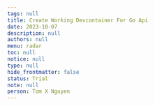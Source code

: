 ```yaml
---
tags: null
title: Create Working Devcontainer For Go Api
date: 2023-10-07
description: null
authors: null
menu: radar
toc: null
notice: null
type: null
hide_frontmatter: false
status: Trial
note: null
person: Tom X Nguyen
---
```


